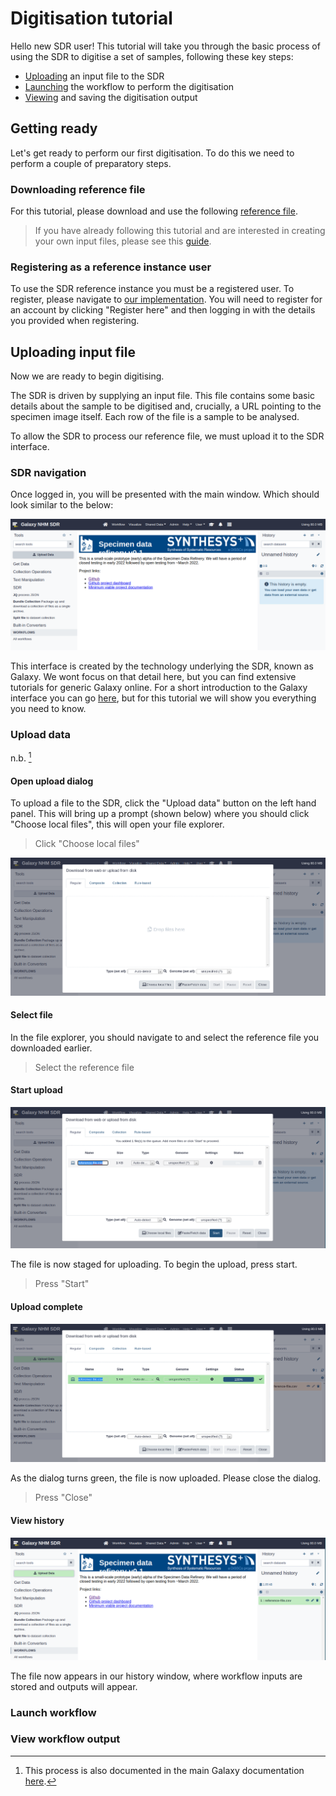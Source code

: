 # Digitisation tutorial #

Hello new SDR user! This tutorial will take you through the basic process of using the SDR to digitise a set of samples, following these key steps:
  * [Uploading](#upload-data "Upload data") an input file to the SDR
  * [Launching](#launch-workflow "Launch workflow") the workflow to perform the digitisation
  * [Viewing](#view-workflow-output "View workflow output") and saving the digitisation output

## Getting ready ##

Let's get ready to perform our first digitisation. To do this we need to perform a couple of preparatory steps.

### Downloading reference file ###

For this tutorial, please download and use the following [reference file](reference-file.csv "SDR reference file").

> If you have already following this tutorial and are interested in creating your own input files, please see this [guide](create-new-input-file.md "SDR new input file guide").

### Registering as a reference instance user ###

To use the SDR reference instance you must be a registered user. To register, please navigate to [our implementation](sdr.nhm.ac.uk "SDR"). You will need to register for an account by clicking "Register here" and then logging in with the details you provided when registering.

## Uploading input file ##

Now we are ready to begin digitising. 

The SDR is driven by supplying an input file. This file contains some basic details about the sample to be digitised and, crucially, a URL pointing to the specimen image itself. Each row of the file is a sample to be analysed.

To allow the SDR to process our reference file, we must upload it to the SDR interface. 

### SDR navigation ###

Once logged in, you will be presented with the main window. Which should look similar to the below:

![sdr-main-page](galaxy-main-window.png "SDR main window")

This interface is created by the technology underlying the SDR, known as Galaxy. We wont focus on that detail here, but you can find extensive tutorials for generic Galaxy online. For a short introduction to the Galaxy interface you can go [here](https://training.galaxyproject.org/training-material/topics/introduction/tutorials/galaxy-intro-short/tutorial.html "Galaxy tutorial"), but for this tutorial we will show you everything you need to know.

### Upload data ### 

n.b. [^1]
[^1]: This process is also documented in the main Galaxy documentation [here](https://training.galaxyproject.org/training-material/topics/introduction/tutorials/galaxy-intro-short/tutorial.html#upload-a-file "SDR upload").

#### Open upload dialog ####

To upload a file to the SDR, click the "Upload data" button on the left hand panel. This will bring up a prompt (shown below) where you should click "Choose local files", this will open your file explorer.

> Click "Choose local files"

![sdr-upload-window](galaxy-upload-window.png "SDR upload window")

#### Select file ####

In the file explorer, you should navigate to and select the reference file you downloaded earlier.

> Select the reference file

#### Start upload ####

![sdr-file-selected](galaxy-upload-selected.png "SDR file upload staged")

The file is now staged for uploading. To begin the upload, press start.

> Press "Start"

#### Upload complete ####

![sdr-upload-complete](galaxy-upload-complete.png "SDR upload complete")

As the dialog turns green, the file is now uploaded. Please close the dialog.

> Press "Close"

#### View history ####

![sdr-upload-history](galaxy-upload-history.png "SDR upload in history")

The file now appears in our history window, where workflow inputs are stored and outputs will appear.

### Launch workflow ###

### View workflow output ###

